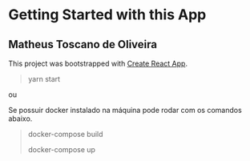 # Getting Started with this App

## Matheus Toscano de Oliveira

This project was bootstrapped with [Create React App](https://github.com/facebook/create-react-app).

> yarn start

ou

Se possuir docker instalado na máquina pode rodar com os comandos abaixo.
> docker-compose build
>
>docker-compose up
